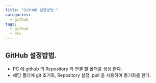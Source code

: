 ```yaml
---
title: "GitHub 설정방법."
categories:
  - github
tags:
  - github
  - etc
---
```



## GitHub 설정밥법.

- PC 에 github 의 Repository 와 연결 할 폴더를 생성 한다.
- 해당 폴더에 git 초기화, Repository 설정, pull 을 사용하여 동기화를 한다.
